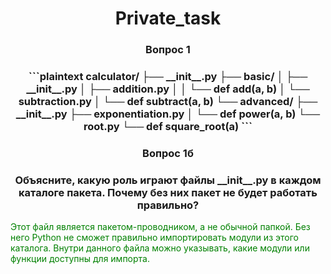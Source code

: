 <h1 align="center">Private_task</a>
<h3 align="center">Вопрос 1</h3>
<h3 align="center">
```plaintext
calculator/
├── __init__.py
├── basic/
│   ├── __init__.py
│   ├── addition.py
│   │   └── def add(a, b)
│   └── subtraction.py
│       └── def subtract(a, b)
└── advanced/
    ├── __init__.py
    ├── exponentiation.py
    │   └── def power(a, b)
    └── root.py
        └── def square_root(a)
```
</h3>
<h3 align="center">Вопрос 1б</h3>
<h3 align="center">Объясните, какую роль играют файлы __init__.py в каждом каталоге пакета. Почему без них пакет не будет работать правильно?</h3>
<font color='green'>Этот файл является пакетом-проводником, а не обычной папкой. Без него Python не сможет правильно импортировать модули из этого каталога. Внутри данного файла можно указывать, какие модули или функции доступны для импорта.
</font>
